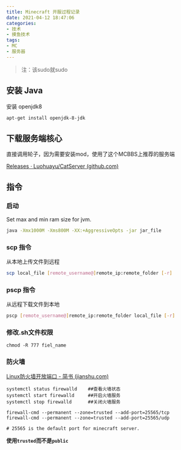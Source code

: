 ```yaml
---
title: Minecraft 开服过程记录
date: 2021-04-12 18:47:06
categories:
- 技术
- 摸鱼技术
tags:
- MC
- 服务器
---
```


> 注：该sudo就sudo

## 安装 Java

安装 openjdk8

```sh
apt-get install openjdk-8-jdk
```

<!--more-->

## 下载服务端核心

直接调用轮子，因为需要安装mod，使用了这个MCBBS上推荐的服务端

[Releases · Luohuayu/CatServer (github.com)](https://github.com/Luohuayu/CatServer/releases)



## 指令

### 启动

Set max and min ram size for jvm.

```sh
java -Xmx1000M -Xms800M -XX:+AggressiveOpts -jar jar_file
```



###  scp 指令

从本地上传文件到远程

```sh
scp local_file [remote_username@]remote_ip:remote_folder [-r]
```



### pscp 指令

从远程下载文件到本地

```sh
pscp [remote_username@]remote_ip:remote_folder local_file [-r]
```



### 修改.sh文件权限

```
chmod -R 777 fiel_name
```



### 防火墙

[Linux防火墙开放端口 - 简书 (jianshu.com)](https://www.jianshu.com/p/dc49ed9fbfcf)

```
systemctl status firewalld    ##查看火墙状态
systemctl start firewalld     ##开启火墙服务
systemctl stop firewalld      ##关闭火墙服务

firewall-cmd --permanent --zone=trusted --add-port=25565/tcp
firewall-cmd --permanent --zone=trusted --add-port=25565/udp

# 25565 is the default port for minecraft server.
```

**使用`trusted`而不是`public`**